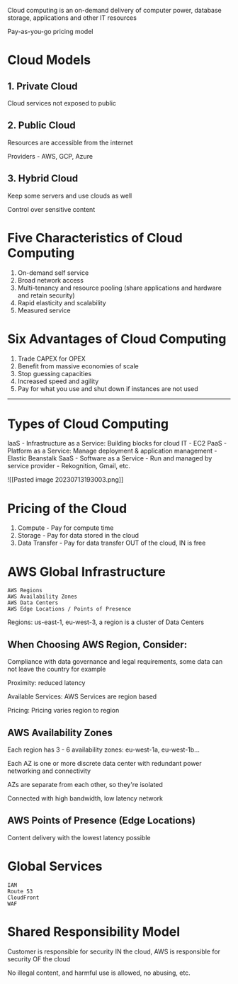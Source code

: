 
Cloud computing is an on-demand delivery of computer power, database storage, applications and other IT resources

Pay-as-you-go pricing model


# Cloud Models


## 1. Private Cloud

Cloud services not exposed to public

## 2. Public Cloud

Resources are accessible from the internet

Providers - AWS, GCP, Azure

## 3. Hybrid Cloud

Keep some servers and use clouds as well

Control over sensitive content

# Five Characteristics of Cloud Computing

1. On-demand self service 
2. Broad network access
3. Multi-tenancy and resource pooling (share applications and hardware and retain security)
4. Rapid elasticity and scalability
5. Measured service

# Six Advantages of Cloud Computing

1. Trade CAPEX for OPEX
2. Benefit from massive economies of scale
3. Stop guessing capacities
4. Increased speed and agility
5. Pay for what you use and shut down if instances are not used

<hr>

# Types of Cloud Computing

IaaS - Infrastructure as a Service: Building blocks for cloud IT  - EC2
PaaS - Platform as a Service: Manage deployment & application management - Elastic Beanstalk
SaaS - Software as a Service - Run and managed by service provider - Rekognition, Gmail, etc.

![[Pasted image 20230713193003.png]]


# Pricing of the Cloud

1. Compute - Pay for compute time
2. Storage - Pay for data stored in the cloud
3. Data Transfer - Pay for data transfer OUT of the cloud, IN is free

# AWS Global Infrastructure

	AWS Regions
	AWS Availability Zones
	AWS Data Centers
	AWS Edge Locations / Points of Presence

Regions: us-east-1, eu-west-3, a region is a cluster of Data Centers

## When Choosing AWS Region, Consider:

Compliance with data governance and legal requirements, some data can not leave the country for example

Proximity: reduced latency

Available Services: AWS Services are region based

Pricing: Pricing varies region to region

## AWS Availability Zones

Each region has 3 - 6 availability zones: eu-west-1a, eu-west-1b...

Each AZ is one or more discrete data center with redundant power networking and connectivity

AZs are separate from each other, so they're isolated

Connected with high bandwidth, low latency network

## AWS Points of Presence (Edge Locations)

Content delivery with the lowest latency possible


# Global Services

	IAM
	Route 53
	CloudFront
	WAF

# Shared Responsibility Model

Customer is responsible for security IN the cloud, AWS is responsible for security OF the cloud

No illegal content, and harmful use is allowed, no abusing, etc.

